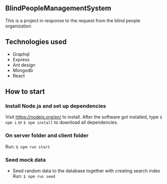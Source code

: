 ## BlindPeopleManagementSystem

This is a project in response to the request from the blind people organization

## Technologies used

- Graphql
- Express
- Ant design 
- Mongodb
- React 

## How to start

### Install Node.js and set up dependencies
   Visit https://nodejs.org/en/ to install. 
   After the software got installed, type ```$ npm i``` or ```$ npm install``` to download all dependencies.
    

### On server folder and client folder
Run: ```$ npm run start```

### Seed mock data
- Seed random data to the database together with creating search index
Run: ```$ npm run seed```
